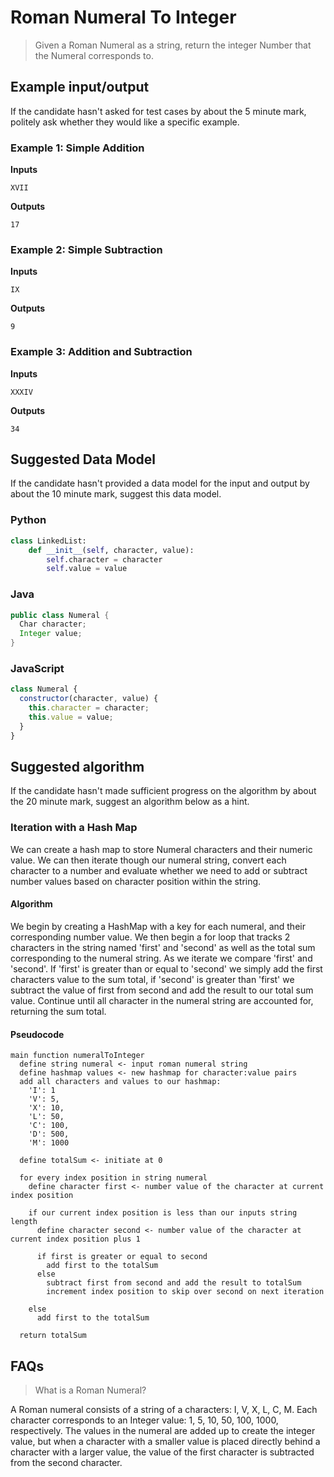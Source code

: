 # Roman Numeral To Integer

> Given a Roman Numeral as a string, return the integer Number that the Numeral corresponds to.

## Example input/output

If the candidate hasn't asked for test cases by about the 5 minute mark, politely ask whether they would like a specific example.

### Example 1: Simple Addition

**Inputs** 

```text
XVII
```

**Outputs**

```text
17
```

### Example 2: Simple Subtraction

**Inputs**

```text
IX
```

**Outputs**

```text
9
```

### Example 3: Addition and Subtraction

**Inputs**

```text
XXXIV
```

**Outputs**

```text
34
```

## Suggested Data Model

If the candidate hasn't provided a data model for the input and output by about the 10 minute mark, suggest this data model.

### Python

```python
class LinkedList:
    def __init__(self, character, value):
        self.character = character
        self.value = value
```

### Java

```Java
public class Numeral {
  Char character;
  Integer value;
}
```

### JavaScript

```javascript
class Numeral {
  constructor(character, value) {
    this.character = character;
    this.value = value;
  }
}
```

## Suggested algorithm

If the candidate hasn't made sufficient progress on the algorithm by about the 20 minute mark, suggest an algorithm below as a hint.

### Iteration with a Hash Map

We can create a hash map to store Numeral characters and their numeric value.  We can then iterate though our numeral string,  convert each character to a number and evaluate whether we need to add or subtract number values based on character position within the string.

#### Algorithm

We begin by creating a HashMap with a key for each numeral, and their corresponding number value.  We then begin a for loop that tracks 2 characters in the string named 'first' and 'second' as well as the total sum corresponding to the numeral string.  As we iterate we compare 'first' and 'second'.  If 'first' is greater than or equal to 'second' we simply add the first characters value to the sum total, if 'second' is greater than 'first' we subtract the value of first from second and add the result to our total sum value.  Continue until all character in the numeral string are accounted for, returning the sum total.

#### Pseudocode

```text
main function numeralToInteger
  define string numeral <- input roman numeral string
  define hashmap values <- new hashmap for character:value pairs
  add all characters and values to our hashmap:
    'I': 1 
    'V': 5,
    'X': 10,
    'L': 50,
    'C': 100,
    'D': 500,
    'M': 1000

  define totalSum <- initiate at 0

  for every index position in string numeral
    define character first <- number value of the character at current index position

    if our current index position is less than our inputs string length
      define character second <- number value of the character at current index position plus 1

      if first is greater or equal to second
        add first to the totalSum
      else
        subtract first from second and add the result to totalSum
        increment index position to skip over second on next iteration

    else
      add first to the totalSum
  
  return totalSum
```

## FAQs

> What is a Roman Numeral?

A Roman numeral consists of a string of a characters: I, V, X, L, C, M.  Each character corresponds to an Integer value: 1, 5, 10, 50, 100, 1000, respectively.  The values in the numeral are added up to create the integer value,  but when a character with a smaller value is placed directly behind a character with a larger value, the value of the first character is subtracted from the second character.
